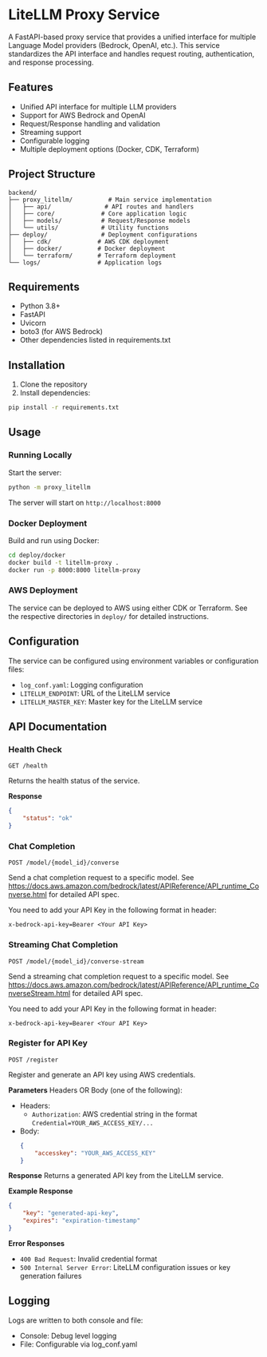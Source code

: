 # LiteLLM Proxy Service

A FastAPI-based proxy service that provides a unified interface for multiple Language Model providers (Bedrock, OpenAI, etc.). This service standardizes the API interface and handles request routing, authentication, and response processing.

## Features

- Unified API interface for multiple LLM providers
- Support for AWS Bedrock and OpenAI
- Request/Response handling and validation
- Streaming support
- Configurable logging
- Multiple deployment options (Docker, CDK, Terraform)

## Project Structure

```
backend/
├── proxy_litellm/          # Main service implementation
│   ├── api/               # API routes and handlers
│   ├── core/             # Core application logic
│   ├── models/           # Request/Response models
│   └── utils/            # Utility functions
├── deploy/               # Deployment configurations
│   ├── cdk/             # AWS CDK deployment
│   ├── docker/          # Docker deployment
│   └── terraform/       # Terraform deployment
└── logs/                # Application logs
```

## Requirements

- Python 3.8+
- FastAPI
- Uvicorn
- boto3 (for AWS Bedrock)
- Other dependencies listed in requirements.txt

## Installation

1. Clone the repository
2. Install dependencies:
```bash
pip install -r requirements.txt
```

## Usage

### Running Locally

Start the server:

```bash
python -m proxy_litellm
```

The server will start on `http://localhost:8000`

### Docker Deployment

Build and run using Docker:

```bash
cd deploy/docker
docker build -t litellm-proxy .
docker run -p 8000:8000 litellm-proxy
```

### AWS Deployment

The service can be deployed to AWS using either CDK or Terraform. See the respective directories in `deploy/` for detailed instructions.

## Configuration

The service can be configured using environment variables or configuration files:

- `log_conf.yaml`: Logging configuration
- `LITELLM_ENDPOINT`: URL of the LiteLLM service
- `LITELLM_MASTER_KEY`: Master key for the LiteLLM service

## API Documentation

### Health Check
```http
GET /health
```
Returns the health status of the service.

**Response**
```json
{
    "status": "ok"
}
```

### Chat Completion
```http
POST /model/{model_id}/converse
```
Send a chat completion request to a specific model. See https://docs.aws.amazon.com/bedrock/latest/APIReference/API_runtime_Converse.html for detailed API spec.

You need to add your API Key in the following format in header:

```
x-bedrock-api-key=Bearer <Your API Key>
```

### Streaming Chat Completion
```http
POST /model/{model_id}/converse-stream
```
Send a streaming chat completion request to a specific model. See https://docs.aws.amazon.com/bedrock/latest/APIReference/API_runtime_ConverseStream.html  for detailed API spec.

You need to add your API Key in the following format in header:

```
x-bedrock-api-key=Bearer <Your API Key>
```

### Register for API Key
```http
POST /register
```
Register and generate an API key using AWS credentials.

**Parameters**
Headers OR Body (one of the following):
- Headers:
  - `Authorization`: AWS credential string in the format `Credential=YOUR_AWS_ACCESS_KEY/...`
- Body:
  ```json
  {
      "accesskey": "YOUR_AWS_ACCESS_KEY"
  }
  ```

**Response**
Returns a generated API key from the LiteLLM service.

**Example Response**
```json
{
    "key": "generated-api-key",
    "expires": "expiration-timestamp"
}
```

**Error Responses**
- `400 Bad Request`: Invalid credential format
- `500 Internal Server Error`: LiteLLM configuration issues or key generation failures

## Logging

Logs are written to both console and file:
- Console: Debug level logging
- File: Configurable via log_conf.yaml
